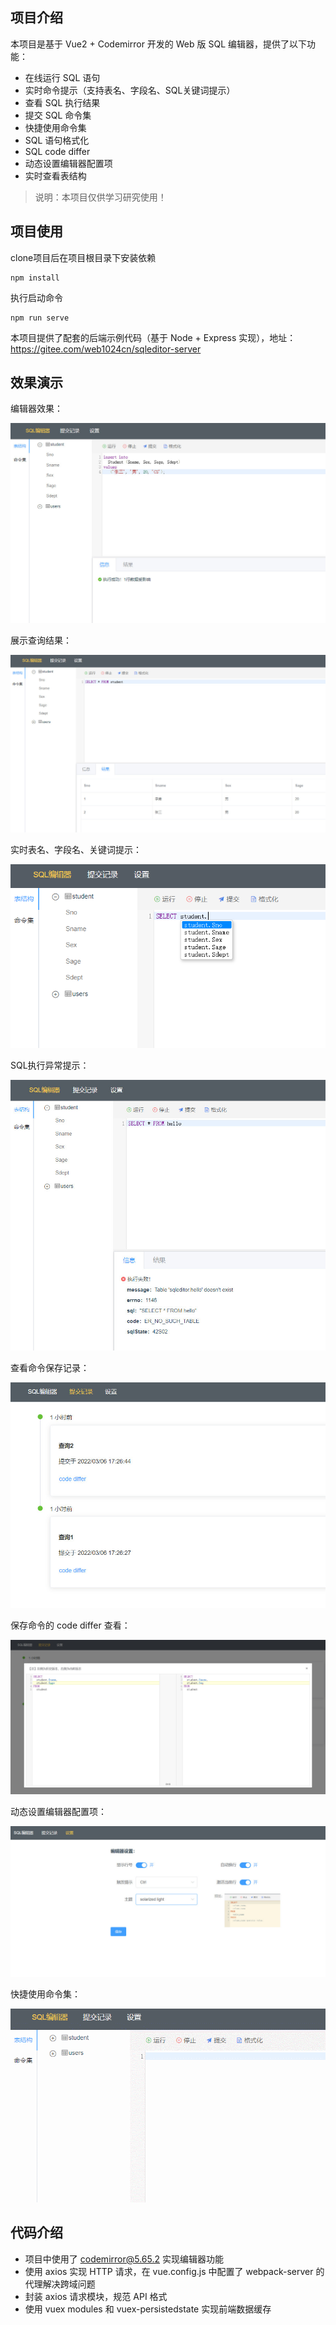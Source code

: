 ## 项目介绍

本项目是基于 Vue2 + Codemirror 开发的 Web 版 SQL 编辑器，提供了以下功能：

- 在线运行 SQL 语句
- 实时命令提示（支持表名、字段名、SQL关键词提示）
- 查看 SQL 执行结果
- 提交 SQL 命令集
- 快捷使用命令集
- SQL 语句格式化
- SQL code differ
- 动态设置编辑器配置项
- 实时查看表结构

> 说明：本项目仅供学习研究使用！
>

## 项目使用

clone项目后在项目根目录下安装依赖
```shell
npm install
```

执行启动命令
```shell
npm run serve
```

本项目提供了配套的后端示例代码（基于 Node + Express 实现），地址：
https://gitee.com/web1024cn/sqleditor-server

## 效果演示

编辑器效果：

![](./source/01.jpg)

展示查询结果：

![](./source/02.jpg)

实时表名、字段名、关键词提示：

![](./source/03.png)

SQL执行异常提示：

![](./source/04.jpg)

查看命令保存记录：

![](./source/05.jpg)

保存命令的 code differ 查看：

![](./source/06.jpg)

动态设置编辑器配置项：

![](./source/07.jpg)

快捷使用命令集：

![](./source/08.gif)

## 代码介绍

- 项目中使用了 codemirror@5.65.2 实现编辑器功能
- 使用 axios 实现 HTTP 请求，在 vue.config.js 中配置了 webpack-server 的代理解决跨域问题
- 封装 axios 请求模块，规范 API 格式
- 使用 vuex modules 和 vuex-persistedstate 实现前端数据缓存